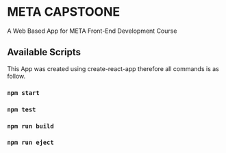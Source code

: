 # META CAPSTOONE

A Web Based App for META Front-End Development Course

## Available Scripts

This App was created using create-react-app therefore all commands is as follow.

### `npm start`

### `npm test`

### `npm run build`

### `npm run eject`
